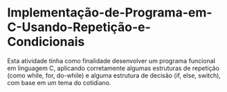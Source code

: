 # Implementação-de-Programa-em-C-Usando-Repetição-e-Condicionais
Esta atividade tinha como finalidade desenvolver um programa funcional em linguagem C,  aplicando corretamente algumas estruturas de repetição (como  while, for, do-while) e alguma estrutura de decisão (if, else,  switch), com base em um tema do cotidiano.
